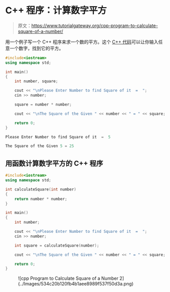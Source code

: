 # C++ 程序：计算数字平方

> 原文：<https://www.tutorialgateway.org/cpp-program-to-calculate-square-of-a-number/>

用一个例子写一个 C++ 程序来求一个数的平方。这个 [C++ 代码](https://www.tutorialgateway.org/cpp-programs/)可以让你输入任意一个数字，找到它的平方。

```cpp
#include<iostream>
using namespace std;

int main()
{
	int number, square;

	cout << "\nPlease Enter Number to find Square of it  =  ";
	cin >> number;	

	square = number * number;

	cout << "\nThe Square of the Given " << number << " = " << square;

 	return 0;
}
```

```cpp
Please Enter Number to find Square of it  =  5

The Square of the Given 5 = 25
```

## 用函数计算数字平方的 C++ 程序

```cpp
#include<iostream>
using namespace std;

int calculateSquare(int number)
{
	return number * number;
}

int main()
{
	int number;

	cout << "\nPlease Enter Number to find Square of it  =  ";
	cin >> number;	

	int square = calculateSquare(number);

	cout << "\nThe Square of the Given " << number << " = " << square;

 	return 0;
}
```

<figure class="wp-block-image size-large">![cpp Program to Calculate Square of a Number 2](../Images/534c20b120fb4b1aee8989f537f50d3a.png)</figure>